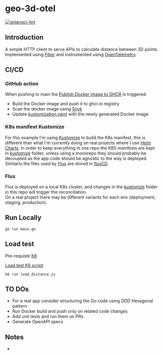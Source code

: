 # geo-3d-otel

[![golangci-lint](https://github.com/efumagal/geo-3d-otel/actions/workflows/golangci-lint.yml/badge.svg)](https://github.com/efumagal/geo-3d-otel/actions/workflows/golangci-lint.yml)

## Introduction

A simple HTTP client to serve APIs to calculate distance between 3D points.  
Implemented using [Fiber](https://gofiber.io) and instrumented using [OpenTelemetry](https://opentelemetry.io).  

## CI/CD

### GitHub action
When pushing to main the [Publish Docker image to GHCR](.github/workflows/ghcr-build-push.yml) is triggered:  
- Build the Docker image and push it to ghcr.io registry
- Scan the docker image using [Snyk](https://snyk.io)
- Update [kustomization.yaml](kustomize/kustomization.yaml) with the newly generated Docker image

### K8s manifest Kustomize
For this example I'm using [Kustomize](https://kustomize.io) to build the K8s manifest, this is different than what I'm currently doing on real projects where I use [Helm Charts](https://helm.sh/docs/topics/charts/).
In order to keep everything in one repo the K8S manifests are kept in [kustomize](kustomize/) folder, unless using a monorepo they should probably be decoupled as the app code should be agnostic to the way is deployed. 
Similarly the files used by [Flux](https://fluxcd.io) are stored in [fluxCD](fluxCD/).  

### Flux
Flux is deployed on a local K8s cluster, and changes in the [kustomize](kustomize/) folder in this repo will trigger the reconciliation.  
On a real project there may be different variants for each env (deployment, staging, production).

## Run Locally

```shell
go run main.go
```

## Load test

Pre-requiste [K6](https://k6.io)

[Load test K6 script](k6-load/load_distance.js)

```shell
k6 run load_distance.js
```

## TO DOs

- For a real app consider structuring the Go code using DDD Hexagonal pattern
- Run Docker build and push only on related code changes
- Add unit tests and run them on PRs
- Generate OpenAPI specs

## Notes

- 